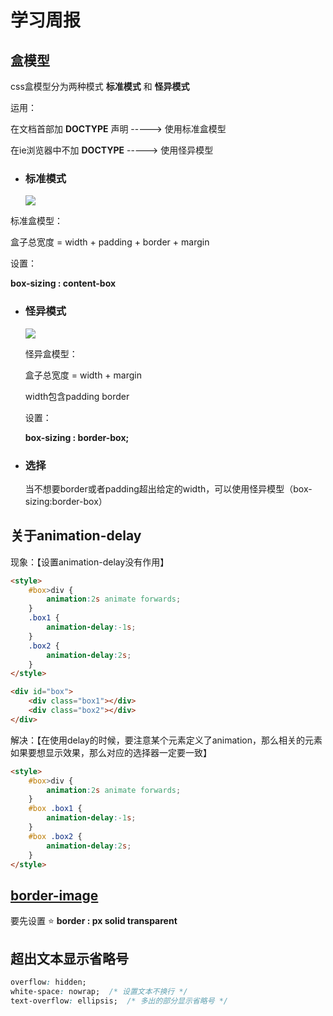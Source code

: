 # 学习周报

## 盒模型

css盒模型分为两种模式  **标准模式**  和  **怪异模式**

运用：

在文档首部加   **DOCTYPE**  声明    ----->    使用标准盒模型

在ie浏览器中不加 **DOCTYPE**     ----->    使用怪异模型

- ### 标准模式

  ![](https://images2017.cnblogs.com/blog/1258515/201710/1258515-20171023230013051-545804378.png)

标准盒模型：

盒子总宽度 = width + padding + border + margin

设置：

**box-sizing : content-box**



- ### 怪异模式

  ![](https://images2017.cnblogs.com/blog/1258515/201710/1258515-20171023230320941-1160589931.png)

  怪异盒模型：

  盒子总宽度 = width + margin

  width包含padding  border

  设置：

  **box-sizing : border-box;**



- ### 选择

  当不想要border或者padding超出给定的width，可以使用怪异模型（box-sizing:border-box）



## 关于animation-delay

现象：【设置animation-delay没有作用】

```html
<style>
    #box>div {
        animation:2s animate forwards;
    }
    .box1 {
        animation-delay:-1s;
    }
    .box2 {
        animation-delay:2s;
    }
</style>

<div id="box">
    <div class="box1"></div>
    <div class="box2"></div>
</div>
```

解决：【在使用delay的时候，要注意某个元素定义了animation，那么相关的元素如果要想显示效果，那么对应的选择器一定要一致】

```html
<style>
    #box>div {
        animation:2s animate forwards;
    }
    #box .box1 {
        animation-delay:-1s;
    }
    #box .box2 {
        animation-delay:2s;
    }
</style>
```



## [border-image](https://blog.csdn.net/foreverling_ling/article/details/52247649)

要先设置   :star: **border : px solid transparent**



## 超出文本显示省略号

```css
overflow: hidden;
white-space: nowrap;  /* 设置文本不换行 */
text-overflow: ellipsis;  /* 多出的部分显示省略号 */
```